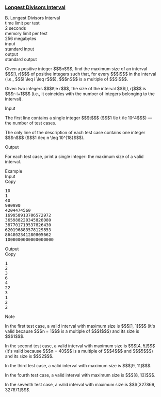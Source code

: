 <h3><a href="https://codeforces.com/contest/1855/problem/B" target="_blank" rel="noopener noreferrer">Longest Divisors Interval</a></h3>

<div class="header"><div class="title">B. Longest Divisors Interval</div><div class="time-limit"><div class="property-title">time limit per test</div>2 seconds</div><div class="memory-limit"><div class="property-title">memory limit per test</div>256 megabytes</div><div class="input-file input-standard"><div class="property-title">input</div>standard input</div><div class="output-file output-standard"><div class="property-title">output</div>standard output</div></div><div><p>Given a positive integer $$$n$$$, find the maximum size of an interval $$$[l, r]$$$ of positive integers such that, for every $$$i$$$ in the interval (i.e., $$$l \leq i \leq r$$$), $$$n$$$ is a multiple of $$$i$$$.</p><p>Given two integers $$$l\le r$$$, the size of the interval $$$[l, r]$$$ is $$$r-l+1$$$ (i.e., it coincides with the number of integers belonging to the interval).</p></div><div class="input-specification"><div class="section-title">Input</div><p>The first line contains a single integer $$$t$$$ ($$$1 \le t \le 10^4$$$) — the number of test cases.</p><p>The only line of the description of each test case contains one integer $$$n$$$ ($$$1 \leq n \leq 10^{18}$$$).</p></div><div class="output-specification"><div class="section-title">Output</div><p>For each test case, print a single integer: the maximum size of a valid interval.</p></div><div class="sample-tests"><div class="section-title">Example</div><div class="sample-test"><div class="input"><div class="title">Input<div title="Copy" data-clipboard-target="#id008405098352552974" id="id005586428036126233" class="input-output-copier">Copy</div></div><pre id="id008405098352552974"><div class="test-example-line test-example-line-even test-example-line-0">10</div><div class="test-example-line test-example-line-odd test-example-line-1">1</div><div class="test-example-line test-example-line-even test-example-line-2">40</div><div class="test-example-line test-example-line-odd test-example-line-3">990990</div><div class="test-example-line test-example-line-even test-example-line-4">4204474560</div><div class="test-example-line test-example-line-odd test-example-line-5">169958913706572972</div><div class="test-example-line test-example-line-even test-example-line-6">365988220345828080</div><div class="test-example-line test-example-line-odd test-example-line-7">387701719537826430</div><div class="test-example-line test-example-line-even test-example-line-8">620196883578129853</div><div class="test-example-line test-example-line-odd test-example-line-9">864802341280805662</div><div class="test-example-line test-example-line-even test-example-line-10">1000000000000000000</div></pre></div><div class="output"><div class="title">Output<div title="Copy" data-clipboard-target="#id0072353301992149" id="id006153835857760396" class="input-output-copier">Copy</div></div><pre id="id0072353301992149">1
2
3
6
4
22
3
1
2
2
</pre></div></div></div><div class="note"><div class="section-title">Note</div><p>In the first test case, a valid interval with maximum size is $$$[1, 1]$$$ (it's valid because $$$n = 1$$$ is a multiple of $$$1$$$) and its size is $$$1$$$.</p><p>In the second test case, a valid interval with maximum size is $$$[4, 5]$$$ (it's valid because $$$n = 40$$$ is a multiple of $$$4$$$ and $$$5$$$) and its size is $$$2$$$.</p><p>In the third test case, a valid interval with maximum size is $$$[9, 11]$$$.</p><p>In the fourth test case, a valid interval with maximum size is $$$[8, 13]$$$.</p><p>In the seventh test case, a valid interval with maximum size is $$$[327869, 327871]$$$.</p></div>